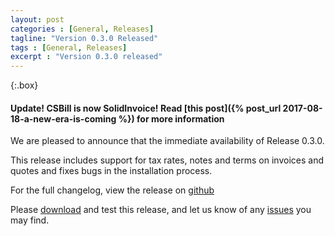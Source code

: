 ```yaml
---
layout: post
categories : [General, Releases]
tagline: "Version 0.3.0 Released"
tags : [General, Releases]
excerpt : "Version 0.3.0 released"
---
```


{:.box}
#### Update! CSBill is now SolidInvoice! Read [this post]({% post_url 2017-08-18-a-new-era-is-coming %}) for more information

We are pleased to announce that the immediate availability of Release 0.3.0.

This release includes support for tax rates, notes and terms on invoices and quotes and fixes bugs in the installation process.

For the full changelog, view the release on [github](https://github.com/CSBill/CSBill/releases/tag/0.3.0)

Please [download](https://github.com/CSBill/CSBill/releases/tag/0.3.0) and test this release, and let us know of any [issues](https://github.com/CSBill/CSBill/issues) you may find.
